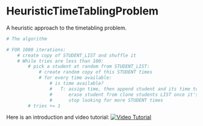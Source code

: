 # HeuristicTimeTablingProblem
A heuristic approach to the timetabling problem.

```python
# The algorithm

# FOR 1000 iterations:
    # create copy of STUDENT_LIST and shuffle it
    # While tries are less than 100:
        # pick a student at random from STUDENT_LIST:
            # create random copy of this STUDENT times
            # for every time available:
                # is time available?
                #   T: assign time, then append student and its time to finalLIst.
                #      erase student from clone students LIST once it's done
                #      stop looking for more STUDENT times
        # tries += 1
```

Here is an introduction and video tutorial:
[![Video Tutorial](http://img.youtube.com/vi/2OtvSYY6bZw/0.jpg)](https://www.youtube.com/watch?v=2OtvSYY6bZw)
